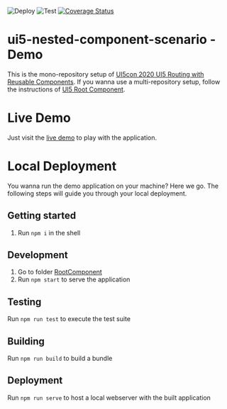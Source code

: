 ![Deploy](https://github.com/flovogt/ui5-nested-component-scenario/workflows/Deploy/badge.svg?branch=main)
![Test](https://github.com/flovogt/ui5-nested-component-scenario/workflows/Test/badge.svg?branch=main)
[![Coverage Status](https://coveralls.io/repos/github/flovogt/ui5-nested-component-scenario/badge.svg?branch=main)](https://coveralls.io/github/flovogt/ui5-nested-component-scenario?branch=main)


# ui5-nested-component-scenario - Demo
This is the mono-repository setup of [UI5con 2020 UI5 Routing with Reusable Components](https://github.com/flovogt/ui5-nested-component-scenario/).
If you wanna use a multi-repository setup, follow the instructions of [UI5 Root Component](https://github.com/flovogt/ui5-root-component).

# Live Demo
Just visit the [live demo](https://flovogt.github.io/ui5-nested-component-scenario/test/mockServer.html) to play with the application.

# Local Deployment
You wanna run the demo application on your machine? Here we go. The following steps will guide you through your local deployment.

## Getting started 
1. Run `npm i` in the shell

## Development
1. Go to folder [RootComponent](RootComponent)
2. Run `npm start` to serve the application

## Testing
Run `npm run test` to execute the test suite

## Building
Run `npm run build` to build a bundle

## Deployment
Run `npm run serve` to host a local webserver with the built application
